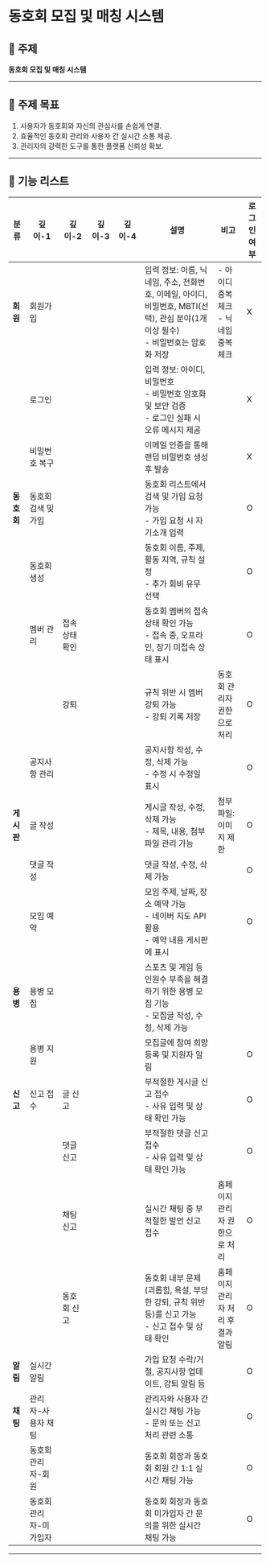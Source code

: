 # 동호회 모집 및 매칭 시스템

## 📌 주제
**동호회 모집 및 매칭 시스템**

---

## 🎯 주제 목표
1. 사용자가 동호회와 자신의 관심사를 손쉽게 연결.
2. 효율적인 동호회 관리와 사용자 간 실시간 소통 제공.
3. 관리자의 강력한 도구를 통한 플랫폼 신뢰성 확보.

---
## 📑 기능 리스트

| **분류**       | **깊이-1**          | **깊이-2**          | **깊이-3**              | **깊이-4**          | **설명**                                                                                         | **비고**                                   | **로그인 여부** |
|----------------|---------------------|---------------------|-------------------------|---------------------|-----------------------------------------------------------------------------------------------|-------------------------------------------|----------------|
| **회원** | 회원가입 | | | | 입력 정보: 이름, 닉네임, 주소, 전화번호, 이메일, 아이디, 비밀번호, MBTI(선택), 관심 분야(1개 이상 필수)<br>- 비밀번호는 암호화 저장 | - 아이디 중복 체크<br>- 닉네임 중복 체크 | X |
| | 로그인 | | | | 입력 정보: 아이디, 비밀번호<br>- 비밀번호 암호화 및 보안 검증<br>- 로그인 실패 시 오류 메시지 제공 | | X |
| | 비밀번호 복구 | | | | 이메일 인증을 통해 랜덤 비밀번호 생성 후 발송 | | X |
| **동호회** | 동호회 검색 및 가입 | | | | 동호회 리스트에서 검색 및 가입 요청 가능<br>- 가입 요청 시 자기소개 입력 | | O |
| | 동호회 생성 | | | | 동호회 이름, 주제, 활동 지역, 규칙 설정<br>- 추가 회비 유무 선택 | | O |
| | 멤버 관리 | 접속 상태 확인 | | | 동호회 멤버의 접속 상태 확인 가능<br>- 접속 중, 오프라인, 장기 미접속 상태 표시 | | O |
| | | 강퇴 | | | 규칙 위반 시 멤버 강퇴 가능<br>- 강퇴 기록 저장 | 동호회 관리자 권한으로 처리 | O |
| | 공지사항 관리 | | | | 공지사항 작성, 수정, 삭제 가능<br>- 수정 시 수정일 표시 | | O |
| **게시판** | 글 작성 | | | | 게시글 작성, 수정, 삭제 가능<br>- 제목, 내용, 첨부 파일 관리 가능 | 첨부 파일: 이미지 제한 | O |
| | 댓글 작성 | | | | 댓글 작성, 수정, 삭제 가능 | | O |
| | 모임 예약 | | | | 모임 주제, 날짜, 장소 예약 가능<br>- 네이버 지도 API 활용<br>- 예약 내용 게시판에 표시 | | O |
| **용병** | 용병 모집 | | | | 스포츠 및 게임 등 인원수 부족을 해결하기 위한 용병 모집 기능<br>- 모집글 작성, 수정, 삭제 가능 | | |
| | 용병 지원 | | | | 모집글에 참여 희망 등록 및 지원자 알림 | | O |
| **신고** | 신고 접수 | 글 신고 | | | 부적절한 게시글 신고 접수<br>- 사유 입력 및 상태 확인 가능 | | O |
| | | 댓글 신고 | | | 부적절한 댓글 신고 접수<br>- 사유 입력 및 상태 확인 가능 | | O |
| | | 채팅 신고 | | | 실시간 채팅 중 부적절한 발언 신고 접수 | 홈페이지 관리자 권한으로 처리 | O |
| | | 동호회 신고 | | | 동호회 내부 문제(괴롭힘, 욕설, 부당한 강퇴, 규칙 위반 등)를 신고 가능<br>- 신고 접수 및 상태 확인 | 홈페이지 관리자 처리 후 결과 알림 | O |
| **알림** | 실시간 알림 | | | | 가입 요청 수락/거절, 공지사항 업데이트, 강퇴 알림 등 | | O |
| **채팅** | 관리자-사용자 채팅 | | | | 관리자와 사용자 간 실시간 채팅 가능<br>- 문의 또는 신고 처리 관련 소통 | | O |
| | 동호회 관리자-회원 | | | | 동호회 회장과 동호회 회원 간 1:1 실시간 채팅 가능 | | O |
| | 동호회 관리자-미가입자| | | | 동호회 회장과 동호회 미가입자 간 문의를 위한 실시간 채팅 가능 | | O |

---
